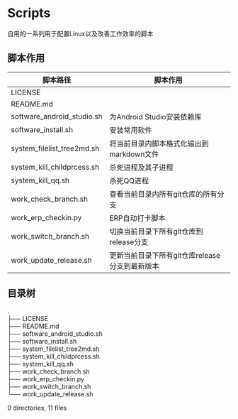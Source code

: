# Scripts
自用的一系列用于配置Linux以及改善工作效率的脚本

## 脚本作用

| 脚本路径 | 脚本作用 |
| -------- | -------- |
| LICENSE |  |
| README.md |  |
| software_android_studio.sh | 为Android Studio安装依赖库 |
| software_install.sh | 安装常用软件 |
| system_filelist_tree2md.sh | 将当前目录内脚本格式化输出到markdown文件 |
| system_kill_childprcess.sh | 杀死进程及其子进程 |
| system_kill_qq.sh | 杀死QQ进程 |
| work_check_branch.sh | 查看当前目录内所有git仓库的所有分支 |
| work_erp_checkin.py | ERP自动打卡脚本 |
| work_switch_branch.sh | 切换当前目录下所有git仓库到release分支 |
| work_update_release.sh | 更新当前目录下所有git仓库release分支到最新版本 |
## 目录树

.  
├── LICENSE  
├── README.md  
├── software_android_studio.sh  
├── software_install.sh  
├── system_filelist_tree2md.sh  
├── system_kill_childprcess.sh  
├── system_kill_qq.sh  
├── work_check_branch.sh  
├── work_erp_checkin.py  
├── work_switch_branch.sh  
└── work_update_release.sh  
  
0 directories, 11 files  
